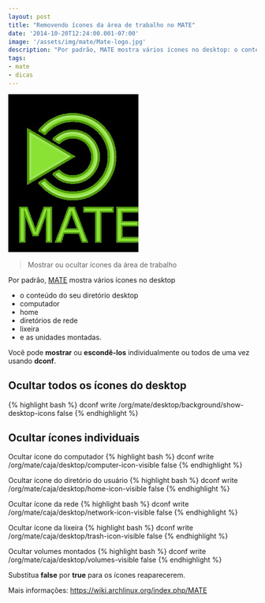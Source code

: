 ```yaml
---
layout: post
title: "Removendo ícones da área de trabalho no MATE"
date: '2014-10-20T12:24:00.001-07:00'
image: '/assets/img/mate/Mate-logo.jpg'
description: "Por padrão, MATE mostra vários ícones no desktop: o conteúdo do seu diretório desktop, computador, home e diretórios de rede, a lixeira e as unidades montadas."
tags:
- mate
- dicas
---
```


![Removendo ícones da área de trabalho no MATE](/assets/img/mate/Mate-logo.jpg "Removendo ícones da área de trabalho no MATE")

> Mostrar ou ocultar ícones da área de trabalho

Por padrão, [MATE](https://mate-desktop.org/pt/) mostra vários ícones no desktop
* o conteúdo do seu diretório desktop
* computador
* home
* diretórios de rede
* lixeira 
* e as unidades montadas.

Você pode __mostrar__ ou __escondê-los__ individualmente ou todos de uma vez usando __dconf__.

## Ocultar todos os ícones do desktop
{% highlight bash %}
dconf write /org/mate/desktop/background/show-desktop-icons false
{% endhighlight %}

## Ocultar ícones individuais

Ocultar ícone do computador
{% highlight bash %}
dconf write /org/mate/caja/desktop/computer-icon-visible false
{% endhighlight %}

Ocultar ícone do diretório do usuário
{% highlight bash %}
dconf write /org/mate/caja/desktop/home-icon-visible false
{% endhighlight %} 

Ocultar ícone da rede
{% highlight bash %} 
dconf write /org/mate/caja/desktop/network-icon-visible false
{% endhighlight %}

Ocultar ícone da lixeira
{% highlight bash %}
dconf write /org/mate/caja/desktop/trash-icon-visible false
{% endhighlight %}

Ocultar volumes montados
{% highlight bash %}
dconf write /org/mate/caja/desktop/volumes-visible false
{% endhighlight %}

Substitua __false__ por __true__ para os ícones reaparecerem.

Mais informações: https://wiki.archlinux.org/index.php/MATE

<script async src="https://pagead2.googlesyndication.com/pagead/js/adsbygoogle.js"></script>

<!-- Informat -->
<ins class="adsbygoogle"
 style="display:block"
 data-ad-client="ca-pub-2838251107855362"
 data-ad-slot="2327980059"
 data-ad-format="auto"
 data-full-width-responsive="true"></ins>

<script>
(adsbygoogle = window.adsbygoogle || []).push({});
</script>


